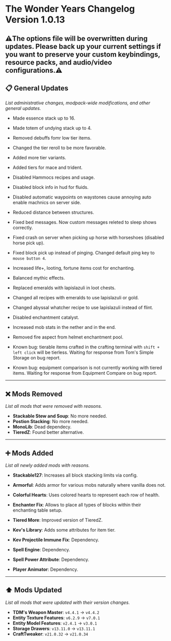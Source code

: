 # The Wonder Years Changelog Version 1.0.13

## ⚠️The options file will be overwritten during updates. Please back up your current settings if you want to preserve your custom keybindings, resource packs, and audio/video configurations.⚠️

## 📋 General Updates

*List administrative changes, modpack-wide modifications, and other general updates.*

- Made essence stack up to 16.
- Made totem of undying stack up to 4.
- Removed debuffs fomr low tier items.
- Changed the tier reroll to be more favorable.
- Added more tier variants.
- Added tiers for mace and trident.

- Disabled Hammocs recipes and usage.
- Disabled block info in hud for fluids.
- Disabled automatic waypoints on waystones cause annoying auto enable machnics on server side.
- Reduced distance between structures.
- Fixed bed messages. Now custom messages releted to sleep shows correctly.
- Fixed crash on server when picking up horse with horseshoes (disabled horse pick up).
- Fixed block pick up instead of pinging. Changed default ping key to `mouse button 4`.
- Increased life+, looting, fortune items cost for enchanting.
- Balanced mythic effects.

- Replaced emeralds with lapislazuli in loot chests.
- Changed all recipes with emeralds to use lapislazuli or gold.
- Changed abyssal whatcher recipe to use lapislazuli instead of flint.
- Disabled enchantment catalyst.
- Increased mob stats in the nether and in the end.
- Removed fire aspect from helmet enchantment pool.

- Known bug: tierable items crafted in the crafting terminal with `shift + left click` will be tierless. Waiting for response from Tom's Simple Storage on bug report.
- Known bug: equipment comparison is not currently working with tiered items. Waiting for response from Equipment Compare on bug report.

---

## ❌ Mods Removed

*List all mods that were removed with reasons.*

- **Stackable Stew and Soup**: No more needed.
- **Postion Stacking**: No more needed.
- **MonoLib**: Dead dependecy.
- **TieredZ**: Found better alternative.

---

## ➕ Mods Added

*List all newly added mods with reasons.*

- **Stackable127**: Increases all block stacking limits via config.
- **Armorful**: Adds armor for various mobs naturally where vanilla does not.
- **Colorful Hearts**: Uses colored hearts to represent each row of health.
- **Enchanter Fix**: Allows to place all types of blocks within their enchanting table setup.

- **Tiered More**: Improved version of TieredZ.
- **Kev's Library**: Adds some attributes for item tier.
- **Kev Projectile Immune Fix**: Dependency.
- **Spell Engine**: Dependency.
- **Spell Power Attribute**: Dependency.
- **Player Animator**: Dependency.

---

## ⬆️ Mods Updated

*List all mods that were updated with their version changes.*

- **TDM's Weapon Master**: `v4.4.1` → `v4.4.2`
- **Entity Texture Features**: `v6.2.9` → `v7.0.1`
- **Entity Model Features**: `v2.4.1` → `v3.0.1`
- **Storage Drawers**: `v13.11.0` → `v13.11.1`
- **CraftTweaker**: `v21.0.32` → `v21.0.34`
